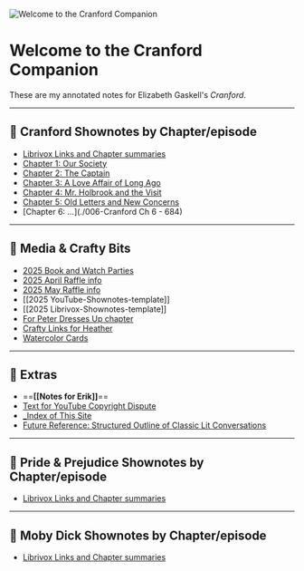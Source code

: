 ![Welcome to the Cranford Companion](banner-cranford-library.png)

# Welcome to the Cranford Companion

These are my annotated notes for Elizabeth Gaskell's *Cranford*.

---

## 📘 Cranford Shownotes by Chapter/episode 

- [Librivox Links and Chapter summaries](./001-Cranford-Librivox-+-ch-summaries)
- [Chapter 1: Our Society](./001-CRANFORD-ch-1---679)
- [Chapter 2: The Captain](./002-cranford-ch-2-680)
- [Chapter 3: A Love Affair of Long Ago](./003-CRANFORD-Ch-3---681---ANNIVERSARY)
- [Chapter 4: Mr. Holbrook and the Visit](./004-CRANFORD-Ch-4---682)
- [Chapter 5: Old Letters and New Concerns](./005-Cranford-Ch-5-683)
- [Chapter 6: ...](./006-Cranford Ch 6 - 684)


---

## 🎨 Media & Crafty Bits

- [2025 Book and Watch Parties](./2025-Book-and-Watch-Parties)
- [2025 April Raffle info](./2025-April-Raffle)
- [2025 May Raffle info](./2025-May-Raffle-info)
- [[2025 YouTube-Shownotes-template]]
- [[2025 Librivox-Shownotes-template]]
- [For Peter Dresses Up chapter](./cranford-media/20-Use-when-Peter-Dresses-Up)
- [Crafty Links for Heather](./cranford-media/999-Cranford-Crafty-Bits-links-for-Heather)
- [Watercolor Cards](./cranford-media/999-maybe-use-CraftLit-Watercolor-Cards)

---

## 🧶 Extras

- ==**[[Notes for Erik]]**==
- [Text for YouTube Copyright Dispute](./2025-Matthew-Shell-Copyright-Dispute)
- [_Index of This Site](_Index_of_Cranford.md)
- [Future Reference: Structured Outline of Classic Lit Conversations](./cranford-media/999-Maybe-use-Structured-Outline-of-Classic-Literature-Conversations)

______

## 📘 Pride & Prejudice Shownotes by Chapter/episode

- [Librivox Links and Chapter summaries](./001-Cranford-Librivox-+-all-summaries)


_______

## 📘 Moby Dick Shownotes by Chapter/episode

- [Librivox Links and Chapter summaries](./001-Cranford-Librivox-+-all-summaries)
